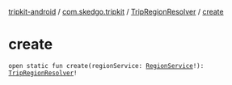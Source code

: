 [tripkit-android](../../index.md) / [com.skedgo.tripkit](../index.md) / [TripRegionResolver](index.md) / [create](./create.md)

# create

`open static fun create(regionService: `[`RegionService`](../../com.skedgo.tripkit.data.regions/-region-service/index.md)`!): `[`TripRegionResolver`](index.md)`!`